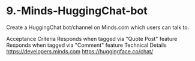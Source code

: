# 9.-Minds-HuggingChat-bot
Create a HuggingChat bot/channel on Minds.com which users can talk to.

Acceptance Criteria
Responds when tagged via "Quote Post" feature
Responds when tagged via "Comment" feature
Technical Details
https://developers.minds.com
https://huggingface.co/chat/


